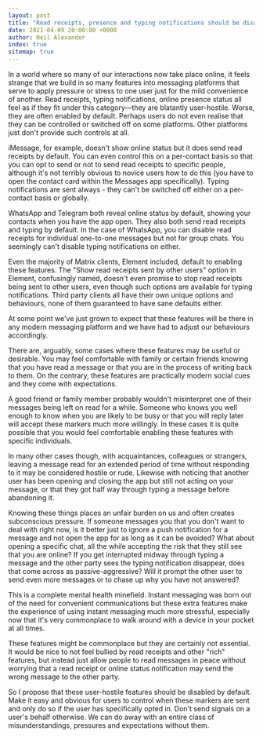 ```yaml
---
layout: post
title: "Read receipts, presence and typing notifications should be disabled by default"
date: 2021-04-09 20:00:00 +0000
author: Neil Alexander
index: true
sitemap: true
---
```


In a world where so many of our interactions now take place online, it feels
strange that we build in so many features into messaging platforms that serve to
apply pressure or stress to one user just for the mild convenience of another. Read
receipts, typing notifications, online presence status all feel as if they fit under
this category—they are blatantly user-hostile. Worse, they are often enabled by default.
Perhaps users do not even realise that they can be controlled or switched off on some
platforms. Other platforms just don't provide such controls at all.

iMessage, for example, doesn't show online status but it does send read receipts by
default. You can even control this on a per-contact basis so that you can opt to
send or not to send read receipts to specific people, although it's not terribly obvious
to novice users how to do this (you have to open the contact card within the Messages
app specifically). Typing notifications are sent always - they can't be switched off
either on a per-contact basis or globally. 

WhatsApp and Telegram both reveal online status by default, showing your contacts
when you have the app open. They also both send read receipts and typing by default.
In the case of WhatsApp, you can disable read receipts for individual one-to-one
messages but not for group chats. You seemingly can't disable typing notifications
on either.

Even the majority of Matrix clients, Element included, default to enabling these
features. The "Show read receipts sent by other users" option in Element, confusingly
named, doesn't even promise to stop read receipts being sent to other users, even
though such options are available for typing notifications. Third party clients all
have their own unique options and behaviours, none of them guaranteed to have sane
defaults either.

At some point we've just grown to expect that these features will be there in any
modern messaging platform and we have had to adjust our behaviours accordingly.

There are, arguably, some cases where these features may be useful or desirable.
You may feel comfortable with family or certain friends knowing that you have read a
message or that you are in the process of writing back to them. On the contrary, these
features are practically modern social cues and they come with expectations.

A good friend or family member probably wouldn't misinterpret one of their messages
being left on read for a while. Someone who knows you well enough to know when you are
likely to be busy or that you will reply later will accept these markers much more
willingly. In these cases it is quite possible that you would feel comfortable enabling
these features with specific individuals.

In many other cases though, with acquaintances, colleagues or strangers, leaving a
message read for an extended period of time without responding to it may be considered
hostile or rude. Likewise with noticing that another user has been opening and closing
the app but still not acting on your message, or that they got half way through typing
a message before abandoning it.

Knowing these things places an unfair burden on us and often creates subconscious pressure.
If someone messages you that you don't want to deal with right now, is it better just to ignore a
push notification for a message and not open the app for as long as it can be avoided?
What about opening a specific chat, all the while accepting the risk that they still see
that you are online? If you get interrupted midway through typing a message and the other party
sees the typing notification disappear, does that come across as passive-aggressive? Will it
prompt the other user to send even more messages or to chase up why you have not answered?

This is a complete mental health minefield. Instant messaging was born out of the need
for convenient communications but these extra features make the experience of using instant
messaging much more stressful, especially now that it's very commonplace to walk around with
a device in your pocket at all times.

These features might be commonplace but they are certainly not essential. It would be nice
to not feel bullied by read receipts and other "rich" features, but instead just allow people
to read messages in peace without worrying that a read receipt or online status notification
may send the wrong message to the other party.

So I propose that these user-hostile features should be disabled by default. Make it easy
and obvious for users to control when these markers are sent and only do so if the user has
specifically opted in. Don't send signals on a user's behalf otherwise. We can do away with
an entire class of misunderstandings, pressures and expectations without them.
